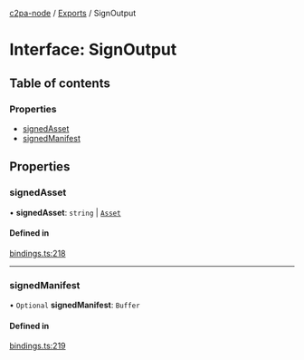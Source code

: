 [c2pa-node](../README.md) / [Exports](../modules.md) / SignOutput

# Interface: SignOutput

## Table of contents

### Properties

- [signedAsset](SignOutput.md#signedasset)
- [signedManifest](SignOutput.md#signedmanifest)

## Properties

### signedAsset

• **signedAsset**: `string` \| [`Asset`](Asset.md)

#### Defined in

[bindings.ts:218](https://github.com/contentauth/c2pa-node/blob/d91574f/js-src/bindings.ts#L218)

___

### signedManifest

• `Optional` **signedManifest**: `Buffer`

#### Defined in

[bindings.ts:219](https://github.com/contentauth/c2pa-node/blob/d91574f/js-src/bindings.ts#L219)
